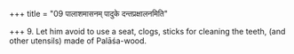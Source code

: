 +++
title = "09 पालाशमासनम् पादुके दन्तप्रक्षालनमिति"

+++
9. Let him avoid to use a seat, clogs, sticks for cleaning the teeth, (and other utensils) made of Palāśa-wood.
